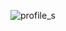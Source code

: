 ![profile_s](https://user-images.githubusercontent.com/44021629/104838159-756cce80-58fc-11eb-9fc7-4d0d7eaa223c.jpg)

